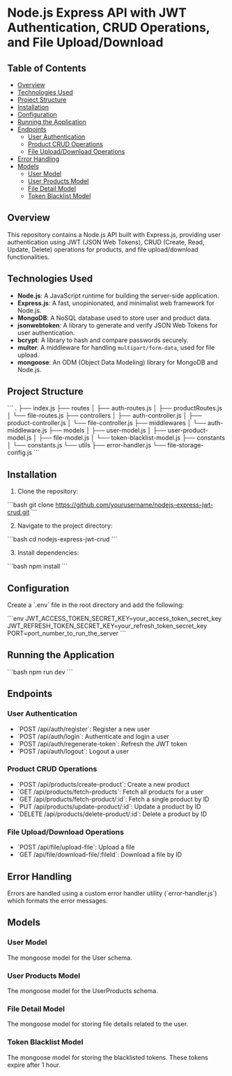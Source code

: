 # Node.js Express API with JWT Authentication, CRUD Operations, and File Upload/Download

## Table of Contents

- [Overview](#overview)
- [Technologies Used](#technologies-used)
- [Project Structure](#project-structure)
- [Installation](#installation)
- [Configuration](#configuration)
- [Running the Application](#running-the-application)
- [Endpoints](#endpoints)
  - [User Authentication](#user-authentication)
  - [Product CRUD Operations](#product-crud-operations)
  - [File Upload/Download Operations](#file-uploaddownload-operations)
- [Error Handling](#error-handling)
- [Models](#models)
  - [User Model](#user-model)
  - [User Products Model](#user-products-model)
  - [File Detail Model](#file-detail-model)
  - [Token Blacklist Model](#token-blacklist-model)

## Overview

This repository contains a Node.js API built with Express.js, providing user authentication using JWT (JSON Web Tokens), CRUD (Create, Read, Update, Delete) operations for products, and file upload/download functionalities.

## Technologies Used

- **Node.js**: A JavaScript runtime for building the server-side application.
- **Express.js**: A fast, unopinionated, and minimalist web framework for Node.js.
- **MongoDB**: A NoSQL database used to store user and product data.
- **jsonwebtoken**: A library to generate and verify JSON Web Tokens for user authentication.
- **bcrypt**: A library to hash and compare passwords securely.
- **multer**: A middleware for handling `multipart/form-data`, used for file upload.
- **mongoose**: An ODM (Object Data Modeling) library for MongoDB and Node.js.

## Project Structure

\`\`\`
.
├── index.js
├── routes
│   ├── auth-routes.js
│   ├── productRoutes.js
│   └── file-routes.js
├── controllers
│   ├── auth-controller.js
│   ├── product-controller.js
│   └── file-controller.js
├── middlewares
│   └── auth-middleware.js
├── models
│   ├── user-model.js
│   ├── user-product-model.js
│   ├── file-model.js
│   └── token-blacklist-model.js
├── constants
│   └── constants.js
└── utils
    ├── error-handler.js
    └── file-storage-config.js
\`\`\`

## Installation

1. Clone the repository:

\`\`\`bash
git clone https://github.com/yourusername/nodejs-express-jwt-crud.git
\`\`\`

2. Navigate to the project directory:

\`\`\`bash
cd nodejs-express-jwt-crud
\`\`\`

3. Install dependencies:

\`\`\`bash
npm install
\`\`\`

## Configuration

Create a \`.env\` file in the root directory and add the following:

\`\`\`env
JWT_ACCESS_TOKEN_SECRET_KEY=your_access_token_secret_key
JWT_REFRESH_TOKEN_SECRET_KEY=your_refresh_token_secret_key
PORT=port_number_to_run_the_server
\`\`\`

## Running the Application

\`\`\`bash
npm run dev
\`\`\`

## Endpoints

### User Authentication

- \`POST /api/auth/register\`: Register a new user
- \`POST /api/auth/login\`: Authenticate and login a user
- \`POST /api/auth/regenerate-token\`: Refresh the JWT token
- \`POST /api/auth/logout\`: Logout a user

### Product CRUD Operations

- \`POST /api/products/create-product\`: Create a new product
- \`GET /api/products/fetch-products\`: Fetch all products for a user
- \`GET /api/products/fetch-product/:id\`: Fetch a single product by ID
- \`PUT /api/products/update-product/:id\`: Update a product by ID
- \`DELETE /api/products/delete-product/:id\`: Delete a product by ID

### File Upload/Download Operations

- \`POST /api/file/upload-file\`: Upload a file
- \`GET /api/file/download-file/:fileId\`: Download a file by ID

## Error Handling

Errors are handled using a custom error handler utility (\`error-handler.js\`) which formats the error messages.

## Models

### User Model

The mongoose model for the User schema.

### User Products Model

The mongoose model for the UserProducts schema.

### File Detail Model

The mongoose model for storing file details related to the user.

### Token Blacklist Model

The mongoose model for storing the blacklisted tokens. These tokens expire after 1 hour.